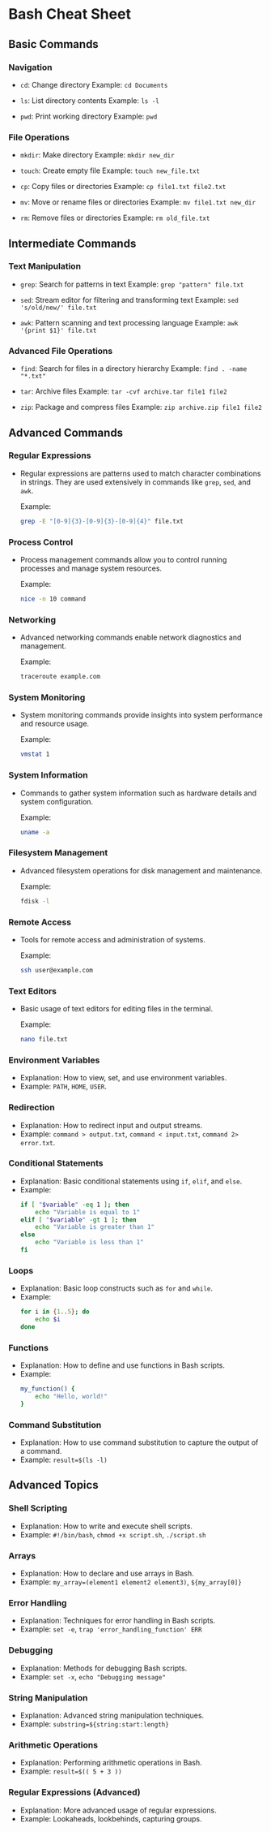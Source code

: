 # Bash Cheat Sheet

## Basic Commands

### Navigation
- `cd`: Change directory
  Example: `cd Documents`

- `ls`: List directory contents
  Example: `ls -l`

- `pwd`: Print working directory
  Example: `pwd`

### File Operations
- `mkdir`: Make directory
  Example: `mkdir new_dir`

- `touch`: Create empty file
  Example: `touch new_file.txt`

- `cp`: Copy files or directories
  Example: `cp file1.txt file2.txt`

- `mv`: Move or rename files or directories
  Example: `mv file1.txt new_dir`

- `rm`: Remove files or directories
  Example: `rm old_file.txt`

## Intermediate Commands

### Text Manipulation
- `grep`: Search for patterns in text
  Example: `grep "pattern" file.txt`

- `sed`: Stream editor for filtering and transforming text
  Example: `sed 's/old/new/' file.txt`

- `awk`: Pattern scanning and text processing language
  Example: `awk '{print $1}' file.txt`

### Advanced File Operations
- `find`: Search for files in a directory hierarchy
  Example: `find . -name "*.txt"`

- `tar`: Archive files
  Example: `tar -cvf archive.tar file1 file2`

- `zip`: Package and compress files
  Example: `zip archive.zip file1 file2`

## Advanced Commands

### Regular Expressions
- Regular expressions are patterns used to match character combinations in strings. They are used extensively in commands like `grep`, `sed`, and `awk`.
  
  Example:
  ```bash
  grep -E "[0-9]{3}-[0-9]{3}-[0-9]{4}" file.txt
  ```

### Process Control
- Process management commands allow you to control running processes and manage system resources.

  Example:
  ```bash
  nice -n 10 command
  ```

### Networking
- Advanced networking commands enable network diagnostics and management.

  Example:
  ```bash
  traceroute example.com
  ```

### System Monitoring
- System monitoring commands provide insights into system performance and resource usage.

  Example:
  ```bash
  vmstat 1
  ```

### System Information
- Commands to gather system information such as hardware details and system configuration.

  Example:
  ```bash
  uname -a
  ```

### Filesystem Management
- Advanced filesystem operations for disk management and maintenance.

  Example:
  ```bash
  fdisk -l
  ```
  
### Remote Access
- Tools for remote access and administration of systems.

  Example:
  ```bash
  ssh user@example.com
  ```

### Text Editors
- Basic usage of text editors for editing files in the terminal.

  Example:
  ```bash
  nano file.txt
  ```

### Environment Variables
- Explanation: How to view, set, and use environment variables.
- Example: `PATH`, `HOME`, `USER`.

### Redirection
- Explanation: How to redirect input and output streams.
- Example: `command > output.txt`, `command < input.txt`, `command 2> error.txt`.

### Conditional Statements
- Explanation: Basic conditional statements using `if`, `elif`, and `else`.
- Example: 
  ```bash
  if [ "$variable" -eq 1 ]; then
      echo "Variable is equal to 1"
  elif [ "$variable" -gt 1 ]; then
      echo "Variable is greater than 1"
  else
      echo "Variable is less than 1"
  fi
  ```

### Loops
- Explanation: Basic loop constructs such as `for` and `while`.
- Example:
  ```bash
  for i in {1..5}; do
      echo $i
  done
  ```

### Functions
- Explanation: How to define and use functions in Bash scripts.
- Example:
  ```bash
  my_function() {
      echo "Hello, world!"
  }
  ```

### Command Substitution
- Explanation: How to use command substitution to capture the output of a command.
- Example: `result=$(ls -l)`

## Advanced Topics

### Shell Scripting
- Explanation: How to write and execute shell scripts.
- Example: `#!/bin/bash`, `chmod +x script.sh`, `./script.sh`

### Arrays
- Explanation: How to declare and use arrays in Bash.
- Example: `my_array=(element1 element2 element3)`, `${my_array[0]}`

### Error Handling
- Explanation: Techniques for error handling in Bash scripts.
- Example: `set -e`, `trap 'error_handling_function' ERR`

### Debugging
- Explanation: Methods for debugging Bash scripts.
- Example: `set -x`, `echo "Debugging message"`

### String Manipulation
- Explanation: Advanced string manipulation techniques.
- Example: `substring=${string:start:length}`

### Arithmetic Operations
- Explanation: Performing arithmetic operations in Bash.
- Example: `result=$(( 5 + 3 ))`

### Regular Expressions (Advanced)
- Explanation: More advanced usage of regular expressions.
- Example: Lookaheads, lookbehinds, capturing groups.